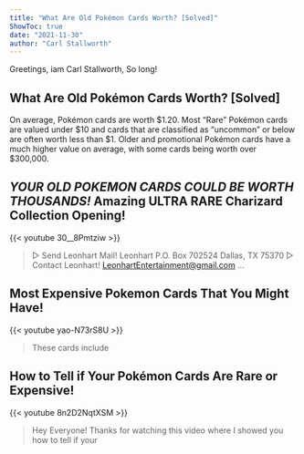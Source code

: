 ```yaml
---
title: "What Are Old Pokémon Cards Worth? [Solved]"
ShowToc: true 
date: "2021-11-30"
author: "Carl Stallworth" 
---
```


Greetings, iam Carl Stallworth, So long!
## What Are Old Pokémon Cards Worth? [Solved]
On average, Pokémon cards are worth $1.20. Most “Rare” Pokémon cards are valued under $10 and cards that are classified as “uncommon” or below are often worth less than $1. Older and promotional Pokémon cards have a much higher value on average, with some cards being worth over $300,000.

## *YOUR OLD POKEMON CARDS COULD BE WORTH THOUSANDS!* Amazing ULTRA RARE Charizard Collection Opening!
{{< youtube 30__8Pmtziw >}}
>▻ Send Leonhart Mail! Leonhart P.O. Box 702524 Dallas, TX 75370 ▻ Contact Leonhart! LeonhartEntertainment@gmail.com ...

## Most Expensive Pokemon Cards That You Might Have!
{{< youtube yao-N73rS8U >}}
>These cards include 

## How to Tell if Your Pokémon Cards Are Rare or Expensive!
{{< youtube 8n2D2NqtXSM >}}
>Hey Everyone! Thanks for watching this video where I showed you how to tell if your 

